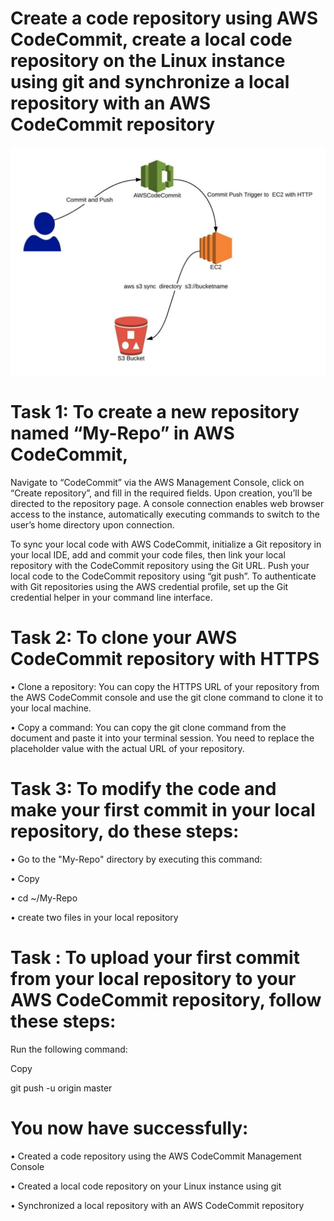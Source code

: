 # Create a code repository using AWS CodeCommit, create a local code repository on the Linux instance using git and synchronize a local repository with an AWS CodeCommit repository

<img src="code.jpg" />

# Task 1: To create a new repository named “My-Repo” in AWS CodeCommit, 
Navigate to “CodeCommit” via the AWS Management Console, click on “Create repository”, and fill in the required fields. Upon creation, you’ll be directed to the repository page.
A console connection enables web browser access to the instance, automatically executing commands to switch to the user’s home directory upon connection.

To sync your local code with AWS CodeCommit, initialize a Git repository in your local IDE, add and commit your code files, then link your local repository with the CodeCommit repository using the Git URL. Push your local code to the CodeCommit repository using “git push”.
To authenticate with Git repositories using the AWS credential profile, set up the Git credential helper in your command line interface. 

# Task 2: To clone your AWS CodeCommit repository with HTTPS
•	Clone a repository: You can copy the HTTPS URL of your repository from the AWS CodeCommit console and use the git clone command to clone it to your local machine.

•	Copy a command: You can copy the git clone command from the document and paste it into your terminal session. You need to replace the placeholder value with the actual URL of your repository.

# Task 3: To modify the code and make your first commit in your local repository, do these steps:
•	Go to the "My-Repo" directory by executing this command:

•	Copy

•	cd ~/My-Repo

•	create two files in your local repository 

# Task : To upload your first commit from your local repository to your AWS CodeCommit repository, follow these steps:
Run the following command:

Copy

git push -u origin master

# You now have successfully:
•	Created a code repository using the AWS CodeCommit Management Console

•	Created a local code repository on your Linux instance using git

•	Synchronized a local repository with an AWS CodeCommit repository

